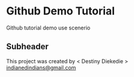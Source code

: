 # Github Demo Tutorial
Github tutorial demo use scenerio

## Subheader
This project was created by < Destiny Diekedie > indianedindians@gmail.com
